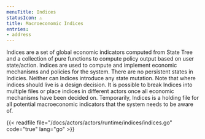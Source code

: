 ```yaml
---
menuTitle: Indices
statusIcon: ⚠️
title: Macroeconomic Indices
entries:
- address
---
```


Indices are a set of global economic indicators computed from State Tree and a collection of pure functions to compute policy output based on user state/action. Indices are used to compute and implement economic mechanisms and policies for the system. There are no persistent states in Indicies. Neither can Indices introduce any state mutation. Note that where indices should live is a design decision. It is possible to break Indices into multiple files or place indices in different actors once all economic mechanisms have been decided on. Temporarily, Indices is a holding file for all potential macroeconomic indicators that the system needs to be aware of.

{{< readfile file="/docs/actors/actors/runtime/indices/indices.go" code="true" lang="go" >}}
